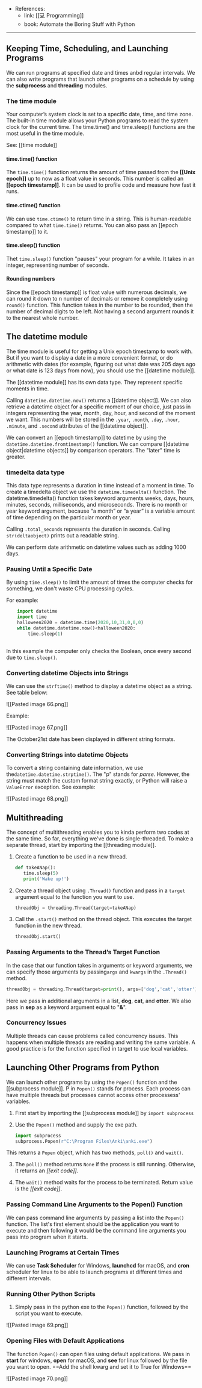 - References:
	- link: [[💻 Programming]]
	- book: Automate the Boring Stuff with Python
---
## Keeping Time, Scheduling, and Launching Programs
We can run programs at specified date and times anbd regular intervals. We can also write programs that launch other programs on a schedule by using the **subprocess** and **threading** modules. 

### The time module
Your computer’s system clock is set to a specific date, time, and time zone. The built-in time module allows your Python programs to read the system clock for the current time. The time.time() and time.sleep() functions are the most useful in the time module.

See: [[time module]]

#### time.time() function
The `time.time()` function returns the amount of time passed from the **[[Unix epoch]]** up to now as a float value in seconds. This number is called an **[[epoch timestamp]]**. It can be used to profile code and measure how fast it runs.

#### time.ctime() function
We can use `time.ctime()` to return time in a string. This is human-readable compared to what `time.time()` returns. You can also pass an [[epoch timestamp]] to it.

#### time.sleep() function
Thet `time.sleep()` function "pauses" your program for a while. It takes in an integer, representing number of seconds.

#### Rounding numbers
Since the [[epoch timestamp]] is float value with numerous decimals, we can round it down to n number of decimals or remove it completely using `round()` function. This function takes in the number to be rounded, then the number of decimal digits to be left. Not having a second argument rounds it to the nearest whole number.

## The datetime module
The time module is useful for getting a Unix epoch timestamp to work with. But if you want to display a date in a more convenient format, or do arithmetic with dates (for example, figuring out what date was 205 days ago or what date is 123 days from now), you should use the [[datetime module]].

The [[datetime module]]	 has its own data type. They represent specific moments in time.

Calling `datetime.datetime.now()` returns a [[datetime object]]. We can also retrieve a datetime object for a specific moment of our choice, just pass in integers representing the year, month, day, hour, and second of the moment we want. This numbers will be stored in the `.year`, `.month`, `.day`, `.hour`, `.minute`, and `.second` attributes of the [[datetime object]].

We can convert an [[epoch timestamp]] to datetime by using the `datetime.datetime.fromtimestamp()` function. We can compare [[datetime object|datetime objects]] by comparison operators. The "later" time is greater.

### timedelta data type
This data type represents a duration in time instead of a moment in time. To create a timedelta object we use the `datetime.timedelta()` function. The datetime.timedelta() function takes keyword arguments weeks, days, hours, minutes, seconds, milliseconds, and microseconds. There is no month or year keyword argument, because “a month” or “a year” is a variable amount of time depending on the particular month or year.

Calling `.total_seconds` represents the duration in seconds. Calling `str(deltaobject)` prints out a readable string.

We can perform date arithmetic on datetime values such as adding 1000 days.

### Pausing Until a Specific Date
By using `time.sleep()` to limit the amount of times the computer checks for something, we don't waste CPU processing cycles.

For example:
``` py
	import datetime
	import time
	halloween2020 = datetime.time(2020,10,31,0,0,0)
	while datetime.datetime.now()<halloween2020:
		time.sleep(1)
	
```

In this example the computer only checks the Boolean, once every second due to `time.sleep()`.

### Converting datetime Objects into Strings
We can use the `strftime()` method to display a datetime object as a string. See table below:

![[Pasted image 66.png]]

Example:

![[Pasted image 67.png]]

The October21st date has been displayed in different string formats.

### Converting Strings into datetime Objects

To convert a string containing date information, we use the`datetime.datetime.strptime()`. The "p" stands for *parse*. However, the string must match the  custom format string exactly, or Python will raise a `ValueError` exception. See example:

![[Pasted image 68.png]]

## Multithreading
The concept of multithreading enables you to kinda perform two codes at the same time. So far, everything we've done is single-threaded. To make a separate thread, start by importing the [[threading module]].

1. Create a function to be used in a new thread.

	``` py
	def takeANap():
       time.sleep(5)
       print('Wake up!')
	```
	
2. Create a thread object using `.Thread()` function and pass in a `target` argument equal to the function you want to use.

	``` py
	threadObj = threading.Thread(target=takeANap)
	```
	
3. Call the `.start()` method on the thread object. This executes the target function in the new thread.

	``` py
	threadObj.start()
	```
	
### Passing Arguments to the Thread’s Target Function
In the case that our function takes in arguments or keyword arguments, we can specify those arguments by passing`args` and `kwargs` in the `.Thread()` method.

``` py
threadObj = threading.Thread(target=print(), args=['dog','cat','otter'], kwargs={'sep':'&'})
```

Here we pass in additional arguments in a list, **dog**, **cat**, and **otter**. We also pass in **sep** as a keyword argument equal to "**&**". 

### Concurrency Issues
Multiple threads can cause problems called concurrency issues. This happens when multiple threads are reading and writing the same variable. A good practice is for the function specified in target to use local variables.

## Launching Other Programs from Python
We can launch other programs by using the `Popen()` function and the [[subprocess module]]. P in `Popen()` stands for process. Each process can have multiple threads but processes cannot access other processess' variables.

1. First start by importing the [[subprocess module]] by `import subprocess`
2. Use the `Popen()` method and supply the exe path. 

	``` py
	import subprocess
	subprocess.Popen(r"C:\Program Files\Anki\anki.exe")
	````
This returns a `Popen` object, which has two methods, `poll()` and `wait()`.	

3. The `poll()` method returns `None` if the process is still running. Otherwise, it returns an *[[exit code]]*.

4. The `wait()` method waits for the process to be terminated. Return value is the *[[exit code]]*. 

### Passing Command Line Arguments to the Popen() Function
We can pass command line arguments by passing a list into the `Popen()` function. The list's first element should be the application you want to execute and then following it would be the command line arguments you pass into program when it starts.

### Launching Programs at Certain Times 
We can use **Task Scheduler** for Windows, **launchcd** for macOS, and **cron** scheduler for linux to be able to launch programs at different times and different intervals.

### Running Other Python Scripts
1. Simply pass in the python exe to the `Popen()` function, followed by the script you want to execute.

![[Pasted image 69.png]]

### Opening Files with Default Applications
The function `Popen()` can open files using default applications. We pass in **start** for windows, **open** for macOS, and **see** for linux followed by the file you want to open.
==Add the shell kwarg and set it to True for Windows==

![[Pasted image 70.png]]

